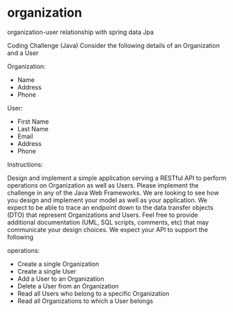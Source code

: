 # organization
organization-user relationship with spring data Jpa

Coding Challenge (Java)
Consider the following details of an Organization and a User

Organization:
 - Name
 - Address
 - Phone

User:
 - First Name
 - Last Name
 - Email
 - Address
 - Phone

Instructions:

Design and implement a simple application serving a RESTful API to perform operations on Organization as well as
Users. Please implement the challenge in any of the Java Web Frameworks. We are looking to see how you design and
implement your model as well as your application. We expect to be able to trace an endpoint down to the data
transfer objects (DTO) that represent Organizations and Users. Feel free to provide additional documentation (UML,
SQL scripts, comments, etc) that may communicate your design choices. We expect your API to support the following

operations:
 - Create a single Organization
 - Create a single User
 - Add a User to an Organization
 - Delete a User from an Organization
 - Read all Users who belong to a specific Organization
 - Read all Organizations to which a User belongs
